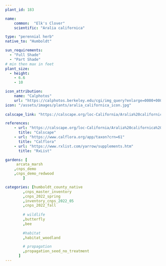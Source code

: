 ```yaml
---
plant_id: 183 

name: 
    common:  "Elk's Clover"   
    scientific: "Aralia californica" 

type: "perennial herb"
native_to: "Humboldt"

sun_requirements:
  - "Full Shade"
  - "Part Shade"
# min then max in feet
plant_size:
  - height: 
    - 6.6 
    - 10

icon_attribution: 
    name: "Calphotos"
    url: "https://calphotos.berkeley.edu/cgi/img_query?enlarge=0000+0000+1006+1153"
icon: "/assets/images/plants/aralia_californica_icon.jpg"
 
calscape_link: "https://calscape.org/loc-California/Aralia%20californica%20(Elk's%20Clover)"

references:
    - url: "https://calscape.org/loc-California/Aralia%20californica%20(Elk's%20Clover)"
      title: "Calscape"
    - url: "https://www.calflora.org/app/taxon?crn=61"
      title: "Calflora"
    - url: "https://www.rxlist.com/yarrow/supplements.htm"
      title: "RxList"

gardens: [
     arcata_marsh
    ,cnps_demo
    ,cnps_demo_redwood
        ]

categories: [humboldt_county_native
        ,cnps_master_inventory
        ,cnps_2022_spring
        ,inventory_cnps_2022_05
        ,cnps_2022_fall
        
        # wildlife
        ,butterfly
        ,bee
    
        #habitat
        ,habitat_woodland

        # propagation 
        ,propagation_seed_no_treatment
      ]
---
```

